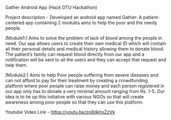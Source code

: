 Gather Android App (Hack DTU Hackathon)

Project description - Developed an android app named Gather: A patient-centered app containing 2 modules aims to help the poor and the needy people.

[Module1:] Aims to solve the problem of lack of blood among the people in need. Our app allows users to create their own medical ID which will contain all their personal details and medical history allowing them to donate blood. The patient’s family can request blood directly from our app and a notification will be sent to all the users and they can accept that request and help them.

[Module2:] Aims to help Poor people suffering from severe diseases and can not afford to pay for their treatment by creating a crowdfunding platform where poor people can raise money and each person registered in our app only has to donate a very minimal amount ranging from Rs. 1-5. Our idea is to tie up this initiative with various NGOs so that will create awareness among poor people so that they can use this platform.


Youtube Video Link - https://youtu.be/zp9dkhsZzVk
